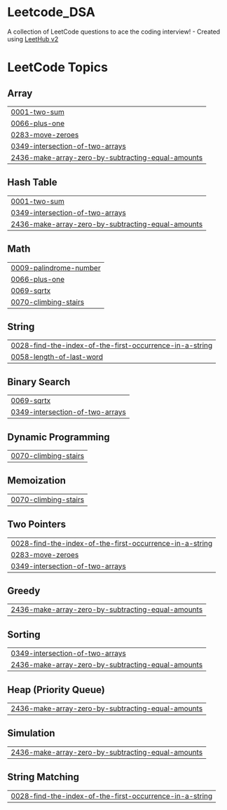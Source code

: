 # Leetcode_DSA
A collection of LeetCode questions to ace the coding interview! - Created using [LeetHub v2](https://github.com/arunbhardwaj/LeetHub-2.0)

<!---LeetCode Topics Start-->
# LeetCode Topics
## Array
|  |
| ------- |
| [0001-two-sum](https://github.com/suchith2510/Leetcode_DSA/tree/master/0001-two-sum) |
| [0066-plus-one](https://github.com/suchith2510/Leetcode_DSA/tree/master/0066-plus-one) |
| [0283-move-zeroes](https://github.com/suchith2510/Leetcode_DSA/tree/master/0283-move-zeroes) |
| [0349-intersection-of-two-arrays](https://github.com/suchith2510/Leetcode_DSA/tree/master/0349-intersection-of-two-arrays) |
| [2436-make-array-zero-by-subtracting-equal-amounts](https://github.com/suchith2510/Leetcode_DSA/tree/master/2436-make-array-zero-by-subtracting-equal-amounts) |
## Hash Table
|  |
| ------- |
| [0001-two-sum](https://github.com/suchith2510/Leetcode_DSA/tree/master/0001-two-sum) |
| [0349-intersection-of-two-arrays](https://github.com/suchith2510/Leetcode_DSA/tree/master/0349-intersection-of-two-arrays) |
| [2436-make-array-zero-by-subtracting-equal-amounts](https://github.com/suchith2510/Leetcode_DSA/tree/master/2436-make-array-zero-by-subtracting-equal-amounts) |
## Math
|  |
| ------- |
| [0009-palindrome-number](https://github.com/suchith2510/Leetcode_DSA/tree/master/0009-palindrome-number) |
| [0066-plus-one](https://github.com/suchith2510/Leetcode_DSA/tree/master/0066-plus-one) |
| [0069-sqrtx](https://github.com/suchith2510/Leetcode_DSA/tree/master/0069-sqrtx) |
| [0070-climbing-stairs](https://github.com/suchith2510/Leetcode_DSA/tree/master/0070-climbing-stairs) |
## String
|  |
| ------- |
| [0028-find-the-index-of-the-first-occurrence-in-a-string](https://github.com/suchith2510/Leetcode_DSA/tree/master/0028-find-the-index-of-the-first-occurrence-in-a-string) |
| [0058-length-of-last-word](https://github.com/suchith2510/Leetcode_DSA/tree/master/0058-length-of-last-word) |
## Binary Search
|  |
| ------- |
| [0069-sqrtx](https://github.com/suchith2510/Leetcode_DSA/tree/master/0069-sqrtx) |
| [0349-intersection-of-two-arrays](https://github.com/suchith2510/Leetcode_DSA/tree/master/0349-intersection-of-two-arrays) |
## Dynamic Programming
|  |
| ------- |
| [0070-climbing-stairs](https://github.com/suchith2510/Leetcode_DSA/tree/master/0070-climbing-stairs) |
## Memoization
|  |
| ------- |
| [0070-climbing-stairs](https://github.com/suchith2510/Leetcode_DSA/tree/master/0070-climbing-stairs) |
## Two Pointers
|  |
| ------- |
| [0028-find-the-index-of-the-first-occurrence-in-a-string](https://github.com/suchith2510/Leetcode_DSA/tree/master/0028-find-the-index-of-the-first-occurrence-in-a-string) |
| [0283-move-zeroes](https://github.com/suchith2510/Leetcode_DSA/tree/master/0283-move-zeroes) |
| [0349-intersection-of-two-arrays](https://github.com/suchith2510/Leetcode_DSA/tree/master/0349-intersection-of-two-arrays) |
## Greedy
|  |
| ------- |
| [2436-make-array-zero-by-subtracting-equal-amounts](https://github.com/suchith2510/Leetcode_DSA/tree/master/2436-make-array-zero-by-subtracting-equal-amounts) |
## Sorting
|  |
| ------- |
| [0349-intersection-of-two-arrays](https://github.com/suchith2510/Leetcode_DSA/tree/master/0349-intersection-of-two-arrays) |
| [2436-make-array-zero-by-subtracting-equal-amounts](https://github.com/suchith2510/Leetcode_DSA/tree/master/2436-make-array-zero-by-subtracting-equal-amounts) |
## Heap (Priority Queue)
|  |
| ------- |
| [2436-make-array-zero-by-subtracting-equal-amounts](https://github.com/suchith2510/Leetcode_DSA/tree/master/2436-make-array-zero-by-subtracting-equal-amounts) |
## Simulation
|  |
| ------- |
| [2436-make-array-zero-by-subtracting-equal-amounts](https://github.com/suchith2510/Leetcode_DSA/tree/master/2436-make-array-zero-by-subtracting-equal-amounts) |
## String Matching
|  |
| ------- |
| [0028-find-the-index-of-the-first-occurrence-in-a-string](https://github.com/suchith2510/Leetcode_DSA/tree/master/0028-find-the-index-of-the-first-occurrence-in-a-string) |
<!---LeetCode Topics End-->